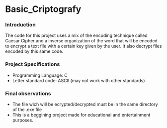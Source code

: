 # Basic_Criptografy

### Introduction
The code for this project uses a mix of the encoding technique called Caesar Cipher and a inverse organization of the word that will be encoded to encrypt a text file with a certain key given by the user. It also decrypt files encoded by this same code.

### Project Specifications
- Programming Language: C
- Letter standard code: ASCII (may not work with other standards)

### Final observations
- The file wich will be ecrypted/decrypted must be in the same directory of the .exe file
- This is a beggining project made for educational and entertainment purposes.
